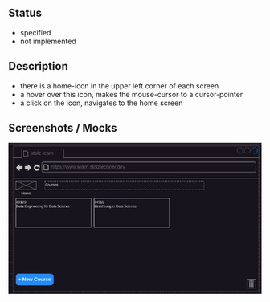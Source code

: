 ## Status
- specified
- not implemented

## Description
- there is a home-icon in the upper left corner of each screen
- a hover over this icon, makes the mouse-cursor to a cursor-pointer
- a click on the icon, navigates to the home screen

## Screenshots / Mocks
![Home Screen](image.png)